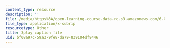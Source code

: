 ```yaml
---
content_type: resource
description: ''
file: /media/https%3A/open-learning-course-data-rc.s3.amazonaws.com/6-004-computation-structures-spring-2017/bf08a97c59a39fe8da79839104df9446_tjIFsdM-hBA.srt
file_type: application/x-subrip
resourcetype: Other
title: 3play caption file
uid: bf08a97c-59a3-9fe8-da79-839104df9446
---
```

